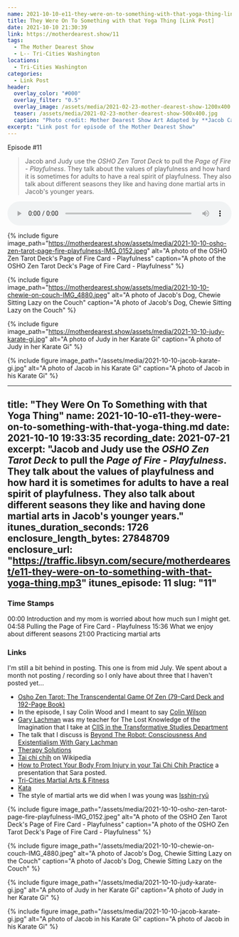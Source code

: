 ```yaml
---
name: 2021-10-10-e11-they-were-on-to-something-with-that-yoga-thing-link-post.md
title: They Were On To Something with that Yoga Thing [Link Post]
date: 2021-10-10 21:30:39
link: https://motherdearest.show/11
tags:
  - The Mother Dearest Show
  - L-- Tri-Cities Washington
locations: 
  - Tri-Cities Washington
categories:
  - Link Post
header:
  overlay_color: "#000"
  overlay_filter: "0.5"
  overlay_image: /assets/media/2021-02-23-mother-dearest-show-1200x400.jpg
  teaser: /assets/media/2021-02-23-mother-dearest-show-500x400.jpg
  caption: "Photo credit: Mother Dearest Show Art Adapted by **Jacob Campbell**."
excerpt: "Link post for episode of the Mother Dearest Show"
---
```


<i class="fas fa-microphone-alt"></i> Episode #11

> Jacob and Judy use the _OSHO Zen Tarot Deck_ to pull the _Page of Fire - Playfulness_. They talk about the values of playfulness and how hard it is sometimes for adults to have a real spirit of playfulness. They also talk about different seasons they like and having done martial arts in Jacob's younger years.

<audio controls="controls" style="width:100%; ">
    <source src="https://traffic.libsyn.com/secure/motherdearest/e11-they-were-on-to-something-with-that-yoga-thing.mp3" type="audio/mpeg">
    Your browser does not support the HTML5 Audio element.
</audio>


{% include figure image_path="https://motherdearest.show/assets/media/2021-10-10-osho-zen-tarot-page-fire-playfulness-IMG_0152.jpeg" alt="A photo of the OSHO Zen Tarot Deck's Page of Fire Card - Playfulness" caption="A photo of the OSHO Zen Tarot Deck's Page of Fire Card - Playfulness" %}

{% include figure image_path="https://motherdearest.show/assets/media/2021-10-10-chewie-on-couch-IMG_4880.jpeg" alt="A photo of Jacob's Dog, Chewie Sitting Lazy on the Couch" caption="A photo of Jacob's Dog, Chewie Sitting Lazy on the Couch" %} 

{% include figure image_path="https://motherdearest.show/assets/media/2021-10-10-judy-karate-gi.jpg" alt="A photo of Judy in her Karate Gi" caption="A photo of Judy in her Karate Gi" %}

{% include figure image_path="/assets/media/2021-10-10-jacob-karate-gi.jpg" alt="A photo of Jacob in his Karate Gi" caption="A photo of Jacob in his Karate Gi" %}

---
title: "They Were On To Something with that Yoga Thing"
name: 2021-10-10-e11-they-were-on-to-something-with-that-yoga-thing.md
date: 2021-10-10 19:33:35
recording_date: 2021-07-21
excerpt: "Jacob and Judy use the _OSHO Zen Tarot Deck_ to pull the _Page of Fire - Playfulness_. They talk about the values of playfulness and how hard it is sometimes for adults to have a real spirit of playfulness. They also talk about different seasons they like and having done martial arts in Jacob's younger years."
itunes_duration_seconds: 1726
enclosure_length_bytes: 27848709
enclosure_url: "https://traffic.libsyn.com/secure/motherdearest/e11-they-were-on-to-something-with-that-yoga-thing.mp3"
itunes_episode: 11
slug: "11"
---

### Time Stamps

00:00 Introduction and my mom is worried about how much sun I might get.
04:58 Pulling the Page of Fire Card - Playfulness
15:36 What we enjoy about different seasons
21:00 Practicing martial arts


### Links
I'm still a bit behind in posting. This one is from mid July. We spent about a month not posting / recording so I only have about three that I haven't posted yet...  

- [Osho Zen Tarot: The Transcendental Game Of Zen (79-Card Deck and 192-Page Book)](https://www.amazon.com/Osho-Zen-Tarot-Transcendental-192-Page/dp/0312117337/)
- In the episode, I say Colin Wood and I meant to say [Colin Wilson](https://en.wikipedia.org/wiki/Colin_Wilson)
- [Gary Lachman](https://garylachman.co.uk) was my teacher for The Lost Knowledge of the Imagination that I take at [CIIS in the Transformative Studies Department](https://www.ciis.edu/academics/graduate-programs/transformative-studies)
- The talk that I discuss is [Beyond The Robot: Consciousness And Existentialism With Gary Lachman](https://paricenter.com/product/beyond-the-robot-consciousness-and-existentialism-with-gary-lachman/)
- [Therapy Solutions](https://therapy-solutions.us)
- [Tai chi chih](https://en.wikipedia.org/wiki/Tai_chi_chih) on Wikipedia
- [How to Protect Your Body From Injury in  your Tai Chi Chih Practice](https://taichichih.org/wp-content/uploads/attachments/ProtectYourBodyFromInjury_2012Conf.pdf) a presentation that Sara posted.
- [Tri-Cities Martial Arts & Fitness](https://www.tkdtricities.com/)
- [Kata](https://en.wikipedia.org/wiki/Kata)
- The style of martial arts we did when I was young was [Isshin-ryū](https://en.wikipedia.org/wiki/Isshin-ryū)


{% include figure image_path="/assets/media/2021-10-10-osho-zen-tarot-page-fire-playfulness-IMG_0152.jpeg" alt="A photo of the OSHO Zen Tarot Deck's Page of Fire Card - Playfulness" caption="A photo of the OSHO Zen Tarot Deck's Page of Fire Card - Playfulness" %}

{% include figure image_path="/assets/media/2021-10-10-chewie-on-couch-IMG_4880.jpeg" alt="A photo of Jacob's Dog, Chewie Sitting Lazy on the Couch" caption="A photo of Jacob's Dog, Chewie Sitting Lazy on the Couch" %} 

{% include figure image_path="/assets/media/2021-10-10-judy-karate-gi.jpg" alt="A photo of Judy in her Karate Gi" caption="A photo of Judy in her Karate Gi" %}

{% include figure image_path="/assets/media/2021-10-10-jacob-karate-gi.jpg" alt="A photo of Jacob in his Karate Gi" caption="A photo of Jacob in his Karate Gi" %}

